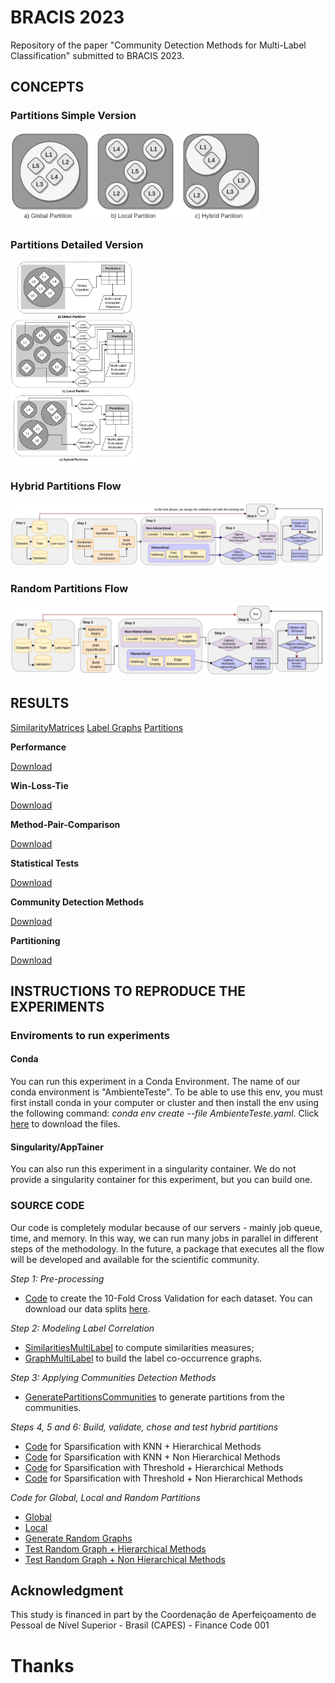 # BRACIS 2023

Repository of the paper "Community Detection Methods for Multi-Label Classification" submitted to BRACIS 2023.

## CONCEPTS

### Partitions Simple Version
<img src="https://github.com/cissagatto/Bracis2023/blob/main/Figures/partitions-concept.png" width="400">

### Partitions Detailed Version
<img src="https://github.com/cissagatto/Bracis2023/blob/main/Figures/partitions-concept-detailed.png" width="200">

### Hybrid Partitions Flow
<img src="https://github.com/cissagatto/Bracis2023/blob/main/Figures/HPML-C.png" width="600">

### Random Partitions Flow
<img src="https://github.com/cissagatto/Bracis2023/blob/main/Figures/Random-Graphs-Communities.png" width="600">

## RESULTS

[SimilarityMatrices](https://drive.google.com/drive/folders/1c7mH8C66oEH3Z3FhbfWN0wrgH5cD_k5P?usp=sharing)
[Label Graphs](https://drive.google.com/drive/folders/1qZTpVlyxCUD5YjEYY8Jway3jymRu_6hc?usp=sharing)
[Partitions](https://drive.google.com/drive/folders/1djINXsGzstBWGLtD3N4L8AT0YGgwyFK_?usp=sharing)

**Performance**

[Download](https://drive.google.com/drive/folders/1goyeMk2fFNJFWwyeETeeiw6xHwmjH4ve?usp=sharing)

**Win-Loss-Tie**

[Download](https://drive.google.com/drive/folders/1sW3PgvywMkmolxxWFVB7JaO8qr12_uDB?usp=sharing)

**Method-Pair-Comparison**

[Download](https://drive.google.com/drive/folders/1ImTaRPQPIjyjN2a0gisN3ewAP7uKNsCk?usp=sharing)

**Statistical Tests**

[Download](https://drive.google.com/drive/folders/17sYG_t772k3xYzA_SZOdK97ccTIbnE4u?usp=sharing)

**Community Detection Methods**

[Download](https://drive.google.com/drive/folders/1lrgzd2Vu2rsSnvOSHr9dfwtv_QsM433c?usp=sharing)

**Partitioning**

[Download](https://drive.google.com/drive/folders/18F6_DiGzZMlLnjkoK1uK0b5qAvcrdO99?usp=sharing)


## INSTRUCTIONS TO REPRODUCE THE EXPERIMENTS

### Enviroments to run experiments

#### Conda
You can run this experiment in a Conda Environment. The name of our conda environment is "AmbienteTeste". To be able to use this env, you must first install conda in your computer or cluster and then install the env using the following command: *conda env create --file AmbienteTeste.yaml*. Click [here](https://drive.google.com/drive/folders/1OGwZi8gPuoUF_DIshz7XsGIUurmQgKXe?usp=sharing) to download the files.


#### Singularity/AppTainer
You can also run this experiment in a singularity container. We do not provide a singularity container for this experiment, but you can build one. 


### SOURCE CODE
Our code is completely modular because of our servers - mainly job queue, time, and memory. In this way, we can run many jobs in parallel in different steps of the methodology. In the future, a package that executes all the flow will be developed and available for the scientific community.

*Step 1: Pre-processing*
- [Code]() to create the 10-Fold Cross Validation for each dataset. You can download our data splits [here](https://drive.google.com/drive/folders/16t1rRptgULrM20IFItC_HlPJrmFZbIzH?usp=sharing). 

*Step 2: Modeling Label Correlation*
- [SimilaritiesMultiLabel](https://drive.google.com/file/d/1Gq5YuReKkbrGE0lGMii671qAdvKRi5jF/view?usp=sharing) to compute similarities measures;
- [GraphMultiLabel](https://drive.google.com/file/d/1C9WLZtoYuk6RW1397iwPH9p2ytOVQSme/view?usp=sharing) to build the label co-occurrence graphs.

*Step 3: Applying Communities Detection Methods*
- [GeneratePartitionsCommunities]() to generate partitions from the communities.

*Steps 4, 5 and 6: Build, validate, chose and test hybrid partitions*
- [Code]() for Sparsification with KNN + Hierarchical Methods 
- [Code]() for Sparsification with KNN + Non Hierarchical Methods
- [Code]() for Sparsification with Threshold + Hierarchical Methods
- [Code]() for Sparsification with Threshold + Non Hierarchical Methods

*Code for Global, Local and Random Partitions*
- [Global]()
- [Local]()
- [Generate Random Graphs]()
- [Test Random Graph + Hierarchical Methods]()
- [Test Random Graph + Non Hierarchical Methods]()


## Acknowledgment
This study is financed in part by the Coordenação de Aperfeiçoamento de Pessoal de Nível Superior - Brasil (CAPES) - Finance Code 001

# Thanks
